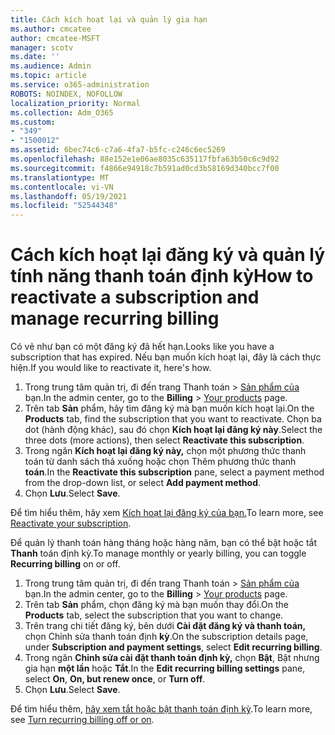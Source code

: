 ```yaml
---
title: Cách kích hoạt lại và quản lý gia hạn
ms.author: cmcatee
author: cmcatee-MSFT
manager: scotv
ms.date: ''
ms.audience: Admin
ms.topic: article
ms.service: o365-administration
ROBOTS: NOINDEX, NOFOLLOW
localization_priority: Normal
ms.collection: Adm_O365
ms.custom:
- "349"
- "1500012"
ms.assetid: 6bec74c6-c7a6-4fa7-b5fc-c246c6ec5269
ms.openlocfilehash: 88e152e1e06ae8035c635117fbfa63b50c6c9d92
ms.sourcegitcommit: f4866e94918c7b591ad0cd3b58169d340bcc7f00
ms.translationtype: MT
ms.contentlocale: vi-VN
ms.lasthandoff: 05/19/2021
ms.locfileid: "52544348"
---
```

# <a name="how-to-reactivate-a-subscription-and-manage-recurring-billing"></a><span data-ttu-id="6ec69-102">Cách kích hoạt lại đăng ký và quản lý tính năng thanh toán định kỳ</span><span class="sxs-lookup"><span data-stu-id="6ec69-102">How to reactivate a subscription and manage recurring billing</span></span>

<span data-ttu-id="6ec69-103">Có vẻ như bạn có một đăng ký đã hết hạn.</span><span class="sxs-lookup"><span data-stu-id="6ec69-103">Looks like you have a subscription that has expired.</span></span> <span data-ttu-id="6ec69-104">Nếu bạn muốn kích hoạt lại, đây là cách thực hiện.</span><span class="sxs-lookup"><span data-stu-id="6ec69-104">If you would like to reactivate it, here's how.</span></span>
  
1. <span data-ttu-id="6ec69-105">Trong trung tâm quản trị, đi đến trang Thanh toán  >  [Sản phẩm của](https://go.microsoft.com/fwlink/p/?linkid=842054) bạn.</span><span class="sxs-lookup"><span data-stu-id="6ec69-105">In the admin center, go to the **Billing** > [Your products](https://go.microsoft.com/fwlink/p/?linkid=842054) page.</span></span>
2. <span data-ttu-id="6ec69-106">Trên tab **Sản** phẩm, hãy tìm đăng ký mà bạn muốn kích hoạt lại.</span><span class="sxs-lookup"><span data-stu-id="6ec69-106">On the **Products** tab, find the subscription that you want to reactivate.</span></span> <span data-ttu-id="6ec69-107">Chọn ba dot (hành động khác), sau đó chọn **Kích hoạt lại đăng ký này**.</span><span class="sxs-lookup"><span data-stu-id="6ec69-107">Select the three dots (more actions), then select **Reactivate this subscription**.</span></span>
3. <span data-ttu-id="6ec69-108">Trong ngăn **Kích hoạt lại đăng ký này,** chọn một phương thức thanh toán từ danh sách thả xuống hoặc chọn Thêm phương thức thanh **toán**.</span><span class="sxs-lookup"><span data-stu-id="6ec69-108">In the **Reactivate this subscription** pane, select a payment method from the drop-down list, or select **Add payment method**.</span></span>
4. <span data-ttu-id="6ec69-109">Chọn **Lưu**.</span><span class="sxs-lookup"><span data-stu-id="6ec69-109">Select **Save**.</span></span>

<span data-ttu-id="6ec69-110">Để tìm hiểu thêm, hãy xem [Kích hoạt lại đăng ký của bạn.](/microsoft-365/commerce/subscriptions/reactivate-your-subscription)</span><span class="sxs-lookup"><span data-stu-id="6ec69-110">To learn more, see [Reactivate your subscription](/microsoft-365/commerce/subscriptions/reactivate-your-subscription).</span></span>

<span data-ttu-id="6ec69-111">Để quản lý thanh toán hàng tháng hoặc hàng năm, bạn có thể bật hoặc tắt **Thanh** toán định kỳ.</span><span class="sxs-lookup"><span data-stu-id="6ec69-111">To manage monthly or yearly billing, you can toggle **Recurring billing** on or off.</span></span>
  
1. <span data-ttu-id="6ec69-112">Trong trung tâm quản trị, đi đến trang Thanh toán  >  [Sản phẩm của](https://go.microsoft.com/fwlink/p/?linkid=842054) bạn.</span><span class="sxs-lookup"><span data-stu-id="6ec69-112">In the admin center, go to the **Billing** > [Your products](https://go.microsoft.com/fwlink/p/?linkid=842054) page.</span></span>
2. <span data-ttu-id="6ec69-113">Trên tab **Sản** phẩm, chọn đăng ký mà bạn muốn thay đổi.</span><span class="sxs-lookup"><span data-stu-id="6ec69-113">On the **Products** tab, select the subscription that you want to change.</span></span>
3. <span data-ttu-id="6ec69-114">Trên trang chi tiết đăng ký, bên dưới **Cài đặt đăng ký và thanh toán,** chọn Chỉnh sửa thanh toán định **kỳ**.</span><span class="sxs-lookup"><span data-stu-id="6ec69-114">On the subscription details page, under **Subscription and payment settings**, select **Edit recurring billing**.</span></span>
4. <span data-ttu-id="6ec69-115">Trong ngăn **Chỉnh sửa cài đặt thanh toán định kỳ,** chọn **Bật**, Bật nhưng gia hạn **một lần** hoặc **Tắt**.</span><span class="sxs-lookup"><span data-stu-id="6ec69-115">In the **Edit recurring billing settings** pane, select **On**, **On, but renew once**, or **Turn off**.</span></span>
5. <span data-ttu-id="6ec69-116">Chọn **Lưu**.</span><span class="sxs-lookup"><span data-stu-id="6ec69-116">Select **Save**.</span></span>

<span data-ttu-id="6ec69-117">Để tìm hiểu thêm, [hãy xem tắt hoặc bật thanh toán định kỳ](/microsoft-365/commerce/subscriptions/renew-your-subscription#turn-recurring-billing-off-or-on).</span><span class="sxs-lookup"><span data-stu-id="6ec69-117">To learn more, see [Turn recurring billing off or on](/microsoft-365/commerce/subscriptions/renew-your-subscription#turn-recurring-billing-off-or-on).</span></span>